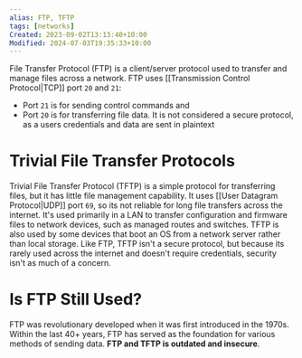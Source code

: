 ```yaml
---
alias: FTP, TFTP
tags: [networks]
Created: 2023-09-02T13:13:40+10:00
Modified: 2024-07-03T19:35:33+10:00
---
```

File Transfer Protocol (FTP) is a client/server protocol used to transfer and manage files across a network. FTP uses [[Transmission Control Protocol|TCP]] port `20` and `21`:
- Port `21` is for sending control commands and 
- Port `20` is for transferring file data.
It is not considered a secure protocol, as a users credentials and data are sent in plaintext

# Trivial File Transfer Protocols
Trivial File Transfer Protocol (TFTP) is a simple protocol for transferring files, but it has little file management capability. It uses [[User Datagram Protocol|UDP]] port `69`, so its not reliable for long file transfers across the internet. It's used primarily in a LAN to transfer configuration and firmware files to network devices, such as managed routes and switches. TFTP is also used by some devices that boot an OS from a network server rather than local storage. Like FTP, TFTP isn't a secure protocol, but because its rarely used across the internet and doesn't require credentials, security isn't as much of a concern.

# Is FTP Still Used?
FTP was revolutionary developed when it was first introduced in the 1970s. Within the last 40+ years, FTP has served as the foundation for various methods of sending data. **FTP and TFTP is outdated and insecure**.